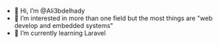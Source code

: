 - 👋 Hi, I’m @Ali3bdelhady
- 👀 I’m interested in more than one field but the most things are "web develop and embedded systems"
- 🌱 I’m currently learning Laravel 

